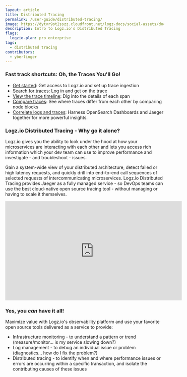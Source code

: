 ```yaml
---
layout: article
title: Distributed Tracing
permalink: /user-guide/distributed-tracing/
image: https://dytvr9ot2sszz.cloudfront.net/logz-docs/social-assets/docs-social.jpg
description: Intro to Logz.io's Distributed Tracing
flags:
  logzio-plan: pro enterprise
tags:
  - distributed tracing
contributors:
  - yberlinger
---
```


### Fast track shortcuts: Oh, the Traces You'll Go! 

* [Get started](/user-guide/distributed-tracing/getting-started-tracing): Get access to Logz.io and set up trace ingestion
* [Search for traces](/user-guide/distributed-tracing/tracing-tour): Log in and get on the trace 
* [View the trace timeline](/user-guide/distributed-tracing/trace-timeline): Dig into the details of each span
* [Compare traces](/user-guide/distributed-tracing/compare-traces): See where traces differ from each other by comparing node blocks
* [Correlate logs and traces](/user-guide/distributed-tracing/correlate-traces): Harness OpenSearch Dashboards and Jaeger together for more powerful insights.

### Logz.io Distributed Tracing - Why go it alone?

Logz.io gives you the ability to look under the hood at how your microservices are interacting with each other and lets you access rich information which your dev team can use to improve performance and investigate - and  troubleshoot - issues.

Gain a system-wide view of your distributed architecture, detect failed or high latency requests, and quickly drill into end-to-end call sequences of selected requests of intercommunicating microservices. Logz.io Distributed Tracing provides Jaeger as a fully managed service - so DevOps teams can use the best cloud-native open source tracing tool - without managing or having to scale it themselves. 


<iframe width="560" height="315" src="https://play.vidyard.com/NA62kgFX2mLFsvkdMaJ9Kn" frameborder="0" allow="accelerometer; autoplay; clipboard-write; encrypted-media; gyroscope; picture-in-picture" allowfullscreen></iframe>


### Yes, you _can_ have it all!

Maximize value with Logz.io's observability platform and use your favorite open source tools delivered as a service to provide: 

* Infrastructure monitoring - to understand a pattern or trend (measure/monitor... is my service slowing down?)
* Log management - to debug an individual issue or problem (diagnostics... how do I fix the problem?)
* Distributed tracing - to identify when and where performance issues or errors are occurring within a specific transaction, and isolate the contributing causes of these issues




